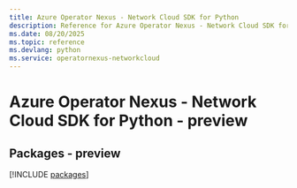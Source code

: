 ```yaml
---
title: Azure Operator Nexus - Network Cloud SDK for Python
description: Reference for Azure Operator Nexus - Network Cloud SDK for Python
ms.date: 08/20/2025
ms.topic: reference
ms.devlang: python
ms.service: operatornexus-networkcloud
---
```

# Azure Operator Nexus - Network Cloud SDK for Python - preview
## Packages - preview
[!INCLUDE [packages](operator-nexus---network-cloud-index.md)]